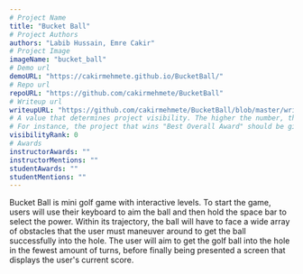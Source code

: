 ```yaml
---
# Project Name
title: "Bucket Ball"
# Project Authors
authors: "Labib Hussain, Emre Cakir"
# Project Image
imageName: "bucket_ball"
# Demo url
demoURL: "https://cakirmehmete.github.io/BucketBall/"
# Repo url
repoURL: "https://github.com/cakirmehmete/BucketBall"
# Writeup url
writeupURL: "https://github.com/cakirmehmete/BucketBall/blob/master/writeup.pdf"
# A value that determines project visibility. The higher the number, the closer it will appear to the top
# For instance, the project that wins "Best Overall Award" should be given the highest visibilityRank
visibilityRank: 0
# Awards
instructorAwards: ""
instructorMentions: ""
studentAwards: ""
studentMentions: ""
---
```

Bucket Ball is mini golf game with interactive levels. To start the game, users will use their keyboard to aim the ball and then hold the space bar to select the power. Within its trajectory, the ball will have to face a wide array of obstacles that the user must maneuver around to get the ball successfully into the hole. The user will aim to get the golf ball into the hole in the fewest amount of turns, before finally being presented a screen that displays the user's current score.
